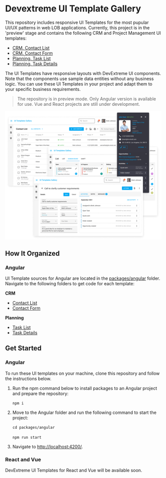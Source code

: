 # Devextreme UI Template Gallery

This repository includes responsive UI Templates for the most pupular UI/UX patterns in web LOB applications. Currently, this project is in the 'preview' stage and contains the following CRM and Project Management UI templates:

* [CRM. Contact List](https://devexpress.github.io/devextreme-ui-templates-gallery/material.blue.light.compact/angular/default/#/crm-contact-list)
* [CRM. Contact Form](https://devexpress.github.io/devextreme-ui-templates-gallery/material.blue.light.compact/angular/default/#/crm-contact-form)
* [Planning. Task List](https://devexpress.github.io/devextreme-ui-templates-gallery/material.blue.light.compact/angular/default/#/planning-task-list)
* [Planning. Task Details](https://devexpress.github.io/devextreme-ui-templates-gallery/material.blue.light.compact/angular/default/#/planning-task-details)

The UI Templates have responsive layouts with DevExtreme UI components. Note that the components use sample data entities without any business logic. You can use these UI Templates in your project and adapt them to your specific business requirements.

> The repository is in preview mode. Only Angular version is available for use. Vue and React projects are still under development.

![Devextreme UI Template Gallery](/images/ui-template-gallery.png)

## How It Organized

### Angular

UI Template sources for Angular are located in the [packages/angular](packages/angular) folder. Navigate to the following folders to get code for each template:

**CRM**

* [Contact List](packages/angular/src/app/pages/crm-contact-list/) 
* [Contact Form](packages/angular/src/app/pages/crm-contact-form/)

**Planning**

* [Task List](packages/angular/src/app/pages/planning-task-list/) 
* [Task Details](packages/angular/src/app/pages/planning-task-details/)

## Get Started

### Angular

To run these UI templates on your machine, clone this repository and follow the instructions below.

1. Run the npm command below to install packages to an Angular project and prepare the repository:  

    ```
    npm i
    ```

2. Move to the Angular folder and run the following command to start the project:

    ```
    cd packages/angular

    npm run start
    ```

3. Navigate to [http://localhost:4200/](http://localhost:4200/). 
    
### React and Vue

DevExtreme UI Templates for React and Vue will be available soon. 